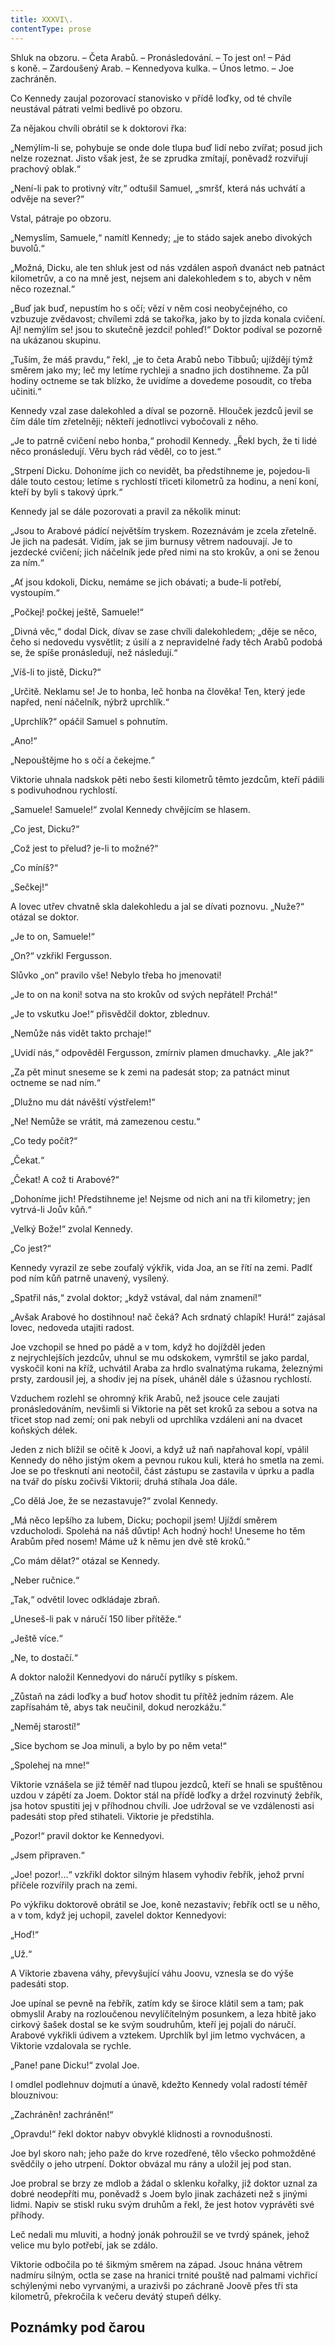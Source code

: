 ```yaml
---
title: XXXVI\.
contentType: prose
---
```


<section>

Shluk na obzoru. – Četa Arabů. – Pronásledování. – To jest on! – Pád s koně. – Zardoušený Arab. – Kennedyova kulka. – Únos letmo. – Joe zachráněn.

Co Kennedy zaujal pozorovací stanovisko v přídě loďky, od té chvíle neustával pátrati velmi bedlivě po obzoru.

Za nějakou chvíli obrátil se k doktorovi řka:

„Nemýlím-li se, pohybuje se onde dole tlupa buď lidí nebo zvířat; posud jich nelze rozeznat. Jisto však jest, že se zprudka zmítají, poněvadž rozviřují prachový oblak.“

„Není-li pak to protivný vítr,“ odtušil Samuel, „smršť, která nás uchvátí a odvěje na sever?“

Vstal, pátraje po obzoru.

„Nemyslím, Samuele,“ namítl Kennedy; „je to stádo sajek anebo divokých buvolů.“

„Možná, Dicku, ale ten shluk jest od nás vzdálen aspoň dvanáct neb patnáct kilometrův, a co na mně jest, nejsem ani dalekohledem s to, abych v něm něco rozeznal.“

„Buď jak buď, nepustím ho s očí; vězí v něm cosi neobyčejného, co vzbuzuje zvědavost; chvílemi zdá se takořka, jako by to jízda konala cvičení. Aj! nemýlím se! jsou to skutečně jezdci! pohleď!“ Doktor podíval se pozorně na ukázanou skupinu.

„Tuším, že máš pravdu,“ řekl, „je to četa Arabů nebo Tibbuů; ujíždějí týmž směrem jako my; leč my letíme rychleji a snadno jich dostihneme. Za půl hodiny octneme se tak blízko, že uvidíme a dovedeme posoudit, co třeba učiniti.“

Kennedy vzal zase dalekohled a díval se pozorně. Hlouček jezdců jevil se čím dále tím zřetelněji; někteří jednotlivci vybočovali z něho.

„Je to patrně cvičení nebo honba,“ prohodil Kennedy. „Řekl bych, že ti lidé něco pronásledují. Věru bych rád věděl, co to jest.“

„Strpení Dicku. Dohoníme jich co nevidět, ba předstihneme je, pojedou-li dále touto cestou; letíme s rychlostí třiceti kilometrů za hodinu, a není koní, kteří by byli s takový úprk.“

Kennedy jal se dále pozorovati a pravil za několik minut:

„Jsou to Arabové pádící největším tryskem. Rozeznávám je zcela zřetelně. Je jich na padesát. Vidím, jak se jim burnusy větrem nadouvají. Je to jezdecké cvičení; jich náčelník jede před nimi na sto krokův, a oni se ženou za ním.“

„Ať jsou kdokoli, Dicku, nemáme se jich obávati; a bude-li potřebí, vystoupím.“

„Počkej! počkej ještě, Samuele!“

„Divná věc,“ dodal Dick, dívav se zase chvíli dalekohledem; „děje se něco, čeho si nedovedu vysvětlit; z úsilí a z nepravidelné řady těch Arabů podobá se, že spíše pronásledují, než následují.“

„Víš-li to jistě, Dicku?“

„Určitě. Neklamu se! Je to honba, leč honba na člověka! Ten, který jede napřed, není náčelník, nýbrž uprchlík.“

„Uprchlík?“ opáčil Samuel s pohnutím.

„Ano!“

„Nepouštějme ho s očí a čekejme.“

Viktorie uhnala nadskok pěti nebo šesti kilometrů těmto jezdcům, kteří pádili s podivuhodnou rychlostí.

„Samuele! Samuele!“ zvolal Kennedy chvějícím se hlasem.

„Co jest, Dicku?“

„Což jest to přelud? je-li to možné?“

„Co míníš?“

„Sečkej!“

A lovec utřev chvatně skla dalekohledu a jal se dívati poznovu. „Nuže?“ otázal se doktor.

„Je to on, Samuele!“

„On?“ vzkřikl Fergusson.

Slůvko „on“ pravilo vše! Nebylo třeba ho jmenovati!

„Je to on na koni! sotva na sto krokův od svých nepřátel! Prchá!“

„Je to vskutku Joe!“ přisvědčil doktor, zblednuv.

„Nemůže nás vidět takto prchaje!“

„Uvidí nás,“ odpověděl Fergusson, zmírniv plamen dmuchavky. „Ale jak?“

„Za pět minut sneseme se k zemi na padesát stop; za patnáct minut octneme se nad ním.“

„Dlužno mu dát návěští výstřelem!“

„Ne! Nemůže se vrátit, má zamezenou cestu.“

„Co tedy počít?“

„Čekat.“

„Čekat! A což ti Arabové?“

„Dohoníme jich! Předstihneme je! Nejsme od nich ani na tři kilometry; jen vytrvá-li Joův kůň.“

„Velký Bože!“ zvolal Kennedy.

„Co jest?“

Kennedy vyrazil ze sebe zoufalý výkřik, vida Joa, an se řítí na zemi. Padlť pod ním kůň patrně unavený, vysílený.

„Spatřil nás,“ zvolal doktor; „když vstával, dal nám znamení!“

„Avšak Arabové ho dostihnou! nač čeká? Ach srdnatý chlapík! Hurá!“ zajásal lovec, nedoveda utajiti radost.

Joe vzchopil se hned po pádě a v tom, když ho dojížděl jeden z nejrychlejších jezdcův, uhnul se mu odskokem, vymrštil se jako pardal, vyskočil koni na kříž, uchvátil Araba za hrdlo svalnatýma rukama, železnými prsty, zardousil jej, a shodiv jej na písek, uháněl dále s úžasnou rychlostí.

Vzduchem rozlehl se ohromný křik Arabů, než jsouce cele zaujati pronásledováním, nevšimli si Viktorie na pět set kroků za sebou a sotva na třicet stop nad zemí; oni pak nebyli od uprchlíka vzdáleni ani na dvacet koňských délek.

Jeden z nich blížil se očitě k Joovi, a když už naň napřahoval kopí, vpálil Kennedy do něho jistým okem a pevnou rukou kuli, která ho smetla na zemi. Joe se po třesknutí ani neotočil, část zástupu se zastavila v úprku a padla na tvář do písku zočivši Viktorii; druhá stíhala Joa dále.

„Co dělá Joe, že se nezastavuje?“ zvolal Kennedy.

„Má něco lepšího za lubem, Dicku; pochopil jsem! Ujíždí směrem vzducholodi. Spolehá na náš důvtip! Ach hodný hoch! Uneseme ho těm Arabům před nosem! Máme už k němu jen dvě stě kroků.“

„Co mám dělat?“ otázal se Kennedy.

„Neber ručnice.“

„Tak,“ odvětil lovec odkládaje zbraň.

„Uneseš-li pak v náručí 150 liber přítěže.“

„Ještě více.“

„Ne, to dostačí.“

A doktor naložil Kennedyovi do náručí pytlíky s pískem.

„Zůstaň na zádi loďky a buď hotov shodit tu přítěž jedním rázem. Ale zapřísahám tě, abys tak neučinil, dokud nerozkážu.“

„Neměj starostí!“

„Sice bychom se Joa minuli, a bylo by po něm veta!“

„Spolehej na mne!“

Viktorie vznášela se již téměř nad tlupou jezdců, kteří se hnali se spuštěnou uzdou v zápětí za Joem. Doktor stál na přídě loďky a držel rozvinutý žebřík, jsa hotov spustiti jej v příhodnou chvíli. Joe udržoval se ve vzdálenosti asi padesáti stop před stihateli. Viktorie je předstihla.

„Pozor!“ pravil doktor ke Kennedyovi.

„Jsem připraven.“

„Joe! pozor!…“ vzkřikl doktor silným hlasem vyhodiv řebřík, jehož první příčele rozvířily prach na zemi.

Po výkřiku doktorově obrátil se Joe, koně nezastaviv; řebřík octl se u něho, a v tom, když jej uchopil, zavelel doktor Kennedyovi:

„Hoď!“

„Už.“

A Viktorie zbavena váhy, převyšující váhu Joovu, vznesla se do výše padesáti stop.

Joe upínal se pevně na řebřík, zatím kdy se široce klátil sem a tam; pak obmyslil Araby na rozloučenou nevylíčítelným posunkem, a leza hbitě jako cirkový šašek dostal se ke svým soudruhům, kteří jej pojali do náručí. Arabové vykřikli údivem a vztekem. Uprchlík byl jim letmo vychvácen, a Viktorie vzdalovala se rychle.

„Pane! pane Dicku!“ zvolal Joe.

I omdlel podlehnuv dojmutí a únavě, kdežto Kennedy volal radostí téměř blouznivou:

„Zachráněn! zachráněn!“

„Opravdu!“ řekl doktor nabyv obvyklé klidnosti a rovnodušnosti.

Joe byl skoro nah; jeho paže do krve rozedřené, tělo všecko pohmožděné svědčily o jeho utrpení. Doktor obvázal mu rány a uložil jej pod stan.

Joe probral se brzy ze mdlob a žádal o sklenku kořalky, již doktor uznal za dobré neodepříti mu, poněvadž s Joem bylo jinak zacházeti než s jinými lidmi. Napiv se stiskl ruku svým druhům a řekl, že jest hotov vyprávěti své příhody.

Leč nedali mu mluviti, a hodný jonák pohroužil se ve tvrdý spánek, jehož velice mu bylo potřebí, jak se zdálo.

Viktorie odbočila po té šikmým směrem na západ. Jsouc hnána větrem nadmíru silným, octla se zase na hranici trnité pouště nad palmami vichřicí schýlenými nebo vyrvanými, a urazivši po záchraně Joově přes tři sta kilometrů, překročila k večeru devátý stupeň délky.

</section>

## Poznámky pod čarou

[^1]: Mincovna v Londýně.

[^2]: Asi 30.000 zl. r. m.

[^3]: Velitel menšího oddílu loďstva.

[^4]: Ve zprávách královské zeměpisné společnosti londýnské.

[^5]: Penny – anglický peníz v ceně asi 5 krejcarů r. m.

[^6]: Věrověštecký oznamovatel.

[^7]: Auld Reekie, přezdívka Edinburku.

[^8]: Asi pět stop osm palců.

[^9]: Hlavní nádraží.

[^10]: Blázinec v Londýně.

[^11]: Čti: seduič —řízky chleba s máslem proložené masem.

[^12]: 692 kilometrů.

[^13]: Rozumí se poledník anglický, procházející hvězdárnu greenwichskou.

[^14]: Správně: Tabora.

[^15]: Ministerstvo zahraničných věcí.

[^16]: Po odjezdu doktora Fergussona vešlo ve známost, že pan z Heuglinů pro jakési neshody dal se jinou cestou, než která byla vytčena výpravě, jejíž velení svěřeno panu Munzigerovi.

[^17]: Zoologická zahrada.

[^18]: Jižní předměstí londýnské.

[^19]: Anglický stříbrňák v ceně asi 3 našich korun.

[^20]: 1661 krychlových metrů.

[^21]: Tento rozměr není nijak neobyčejný: sestrojilť roku 1784 Montgolfier v Lyoně balon, jenž obsahoval 340.000 krychlových stop čili 20.000 krychlových metrův a unesl váhu 20 tun neb asi 20.000 kilogramů.

[^22]: Gallon rovná se asi 41/2 litru.

[^23]: Dělo s krátkou hlavní.

[^24]: Třetí měsíc v někdejším novofrancouzském kalendáři, ode dne 21. listopadu do 20. prosince.

[^25]: Čti: Džin — borovička.

[^26]: 10° stodílových. Plyny roztahují se o 1/267 svého objemu 1° stodílovým.

[^27]: Tak říkají negři krupobití.

[^28]: Asi pět centimetrů. Na sto metrů výšky činí klesnutí skoro centimetr.

[^29]: U znamená zemi v tamějším jazyku.

[^30]: Dle nejnovějších objevů v Africe.

[^31]: Zřídla nilská čili všeobecný přehled poříčí této řeky a jejího hlavního toku s dějinami nilských výzkumův od Th. dra. Charlesa Bekea.

[^32]: Vysoké hory na ostrově Martinice v Západní Indii.

[^33]: Lovec, střelec.

[^34]: 14° stodílných.

[^35]: Náčelník karavany.

[^36]: Silná skotská neb irská ječná kořalka.

[^37]: Guinea (čti giný)— bývalý angl. zlaťák v ceně asi 25 korun.

[^38]: Ňanza znamená jezero.

[^39]: Byzantský učenec považoval Neilos za jméno arithmetické. N značilo 50, E 5, I 10, L 30, O 70, S 200, což činí počet ročních dní.

[^40]: Pověst vypráví, že se třese, jakmile na ni vstoupí noha musulmanova.

[^41]: Mamutové stromy, druh amerických jedlí.

[^42]: Asi 13 a půl litru.

[^43]: 50 proc. stodílných.

[^44]: 70° stodílových.

[^45]: 45° stodílných.

[^46]: 60° stodílných.

[^47]: 69° stodílných.

[^48]: Méry.

[^49]: Úžlabí rokle.

[^50]: 100° stodílných.

[^51]: Od odjezdu doktorova došly z El Obeida od pana Munzingera, nového náčelníka výpravy, dopisy, z nichž na neštěstí vysvítá nade vší pochybnost smrt Vogelova.

[^52]: Široká zátoka, do níž ústí řeka Forth.

[^53]: Sto dvacet korun.

[^54]: Poledník pařížský.

[^55]: Možná, že doktor Fergusson jsa Angličan nadsazuje; nicméně dlužno uznati, že René Caillié netěší se ve Francii mezi cestovateli slávě hodné jeho obětovosti a odvahy.

[^56]: 100° stodílných.

[^57]: Dick a Joe značí zdrobněle Richarda a Josefa.
